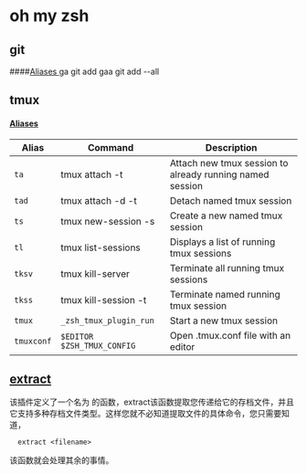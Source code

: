 # oh my zsh

## git

####[Aliases ](https://github.com/ohmyzsh/ohmyzsh/tree/master/plugins/git#aliases)
ga	git add
gaa	git add --all



## tmux

#### [Aliases](https://github.com/ohmyzsh/ohmyzsh/tree/master/plugins/tmux#aliases)

| Alias      | Command                    | Description                                              |
| ---------- | -------------------------- | -------------------------------------------------------- |
| `ta`       | tmux attach -t             | Attach new tmux session to already running named session |
| `tad`      | tmux attach -d -t          | Detach named tmux session                                |
| `ts`       | tmux new-session -s        | Create a new named tmux session                          |
| `tl`       | tmux list-sessions         | Displays a list of running tmux sessions                 |
| `tksv`     | tmux kill-server           | Terminate all running tmux sessions                      |
| `tkss`     | tmux kill-session -t       | Terminate named running tmux session                     |
| `tmux`     | `_zsh_tmux_plugin_run`     | Start a new tmux session                                 |
| `tmuxconf` | `$EDITOR $ZSH_TMUX_CONFIG` | Open .tmux.conf file with an editor                      |

## [extract](https://github.com/ohmyzsh/ohmyzsh/tree/master/plugins/extract#extract-plugin)
该插件定义了一个名为 的函数，extract该函数提取您传递给它的存档文件，并且它支持多种存档文件类型。这样您就不必知道提取文件的具体命令，您只需要知道，
```
  extract <filename>
```
该函数就会处理其余的事情。
